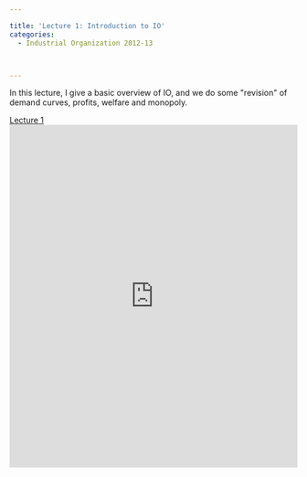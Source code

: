 ```yaml
---

title: 'Lecture 1: Introduction to IO'
categories:
  - Industrial Organization 2012-13



---
```

In this lecture, I give a basic overview of IO, and we do some "revision" of demand curves, profits, welfare and monopoly.


<a title="View Lecture 1 on Scribd" href="https://www.scribd.com/doc/109078865/Lecture-1" >Lecture 1</a><iframe src="https://www.scribd.com/embeds/109078865/content?start_page=1&view_mode=scroll&access_key=key-2jb2eajark10b8v9p34g" data-auto-height="true" data-aspect-ratio="1.33333333333333" scrolling="no" width="100%" height="600" frameborder="0"></iframe>